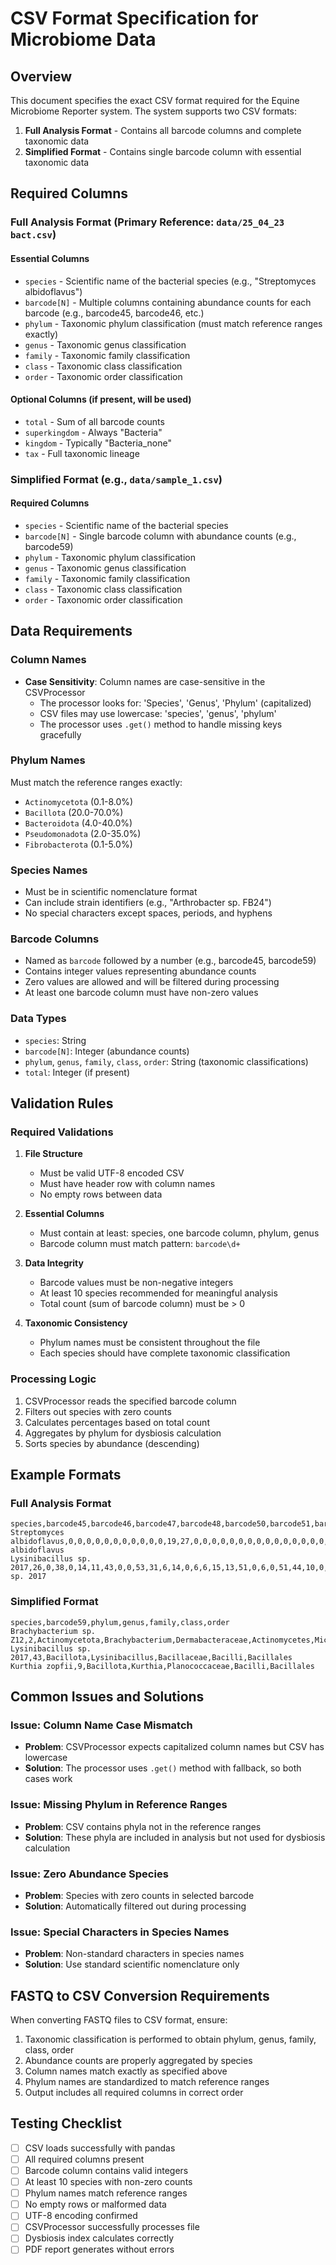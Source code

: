 # CSV Format Specification for Microbiome Data

## Overview
This document specifies the exact CSV format required for the Equine Microbiome Reporter system. The system supports two CSV formats:
1. **Full Analysis Format** - Contains all barcode columns and complete taxonomic data
2. **Simplified Format** - Contains single barcode column with essential taxonomic data

## Required Columns

### Full Analysis Format (Primary Reference: `data/25_04_23 bact.csv`)

#### Essential Columns
- `species` - Scientific name of the bacterial species (e.g., "Streptomyces albidoflavus")
- `barcode[N]` - Multiple columns containing abundance counts for each barcode (e.g., barcode45, barcode46, etc.)
- `phylum` - Taxonomic phylum classification (must match reference ranges exactly)
- `genus` - Taxonomic genus classification
- `family` - Taxonomic family classification
- `class` - Taxonomic class classification
- `order` - Taxonomic order classification

#### Optional Columns (if present, will be used)
- `total` - Sum of all barcode counts
- `superkingdom` - Always "Bacteria"
- `kingdom` - Typically "Bacteria_none"
- `tax` - Full taxonomic lineage

### Simplified Format (e.g., `data/sample_1.csv`)

#### Required Columns
- `species` - Scientific name of the bacterial species
- `barcode[N]` - Single barcode column with abundance counts (e.g., barcode59)
- `phylum` - Taxonomic phylum classification
- `genus` - Taxonomic genus classification
- `family` - Taxonomic family classification
- `class` - Taxonomic class classification
- `order` - Taxonomic order classification

## Data Requirements

### Column Names
- **Case Sensitivity**: Column names are case-sensitive in the CSVProcessor
  - The processor looks for: 'Species', 'Genus', 'Phylum' (capitalized)
  - CSV files may use lowercase: 'species', 'genus', 'phylum'
  - The processor uses `.get()` method to handle missing keys gracefully

### Phylum Names
Must match the reference ranges exactly:
- `Actinomycetota` (0.1-8.0%)
- `Bacillota` (20.0-70.0%)
- `Bacteroidota` (4.0-40.0%)
- `Pseudomonadota` (2.0-35.0%)
- `Fibrobacterota` (0.1-5.0%)

### Species Names
- Must be in scientific nomenclature format
- Can include strain identifiers (e.g., "Arthrobacter sp. FB24")
- No special characters except spaces, periods, and hyphens

### Barcode Columns
- Named as `barcode` followed by a number (e.g., barcode45, barcode59)
- Contains integer values representing abundance counts
- Zero values are allowed and will be filtered during processing
- At least one barcode column must have non-zero values

### Data Types
- `species`: String
- `barcode[N]`: Integer (abundance counts)
- `phylum`, `genus`, `family`, `class`, `order`: String (taxonomic classifications)
- `total`: Integer (if present)

## Validation Rules

### Required Validations
1. **File Structure**
   - Must be valid UTF-8 encoded CSV
   - Must have header row with column names
   - No empty rows between data

2. **Essential Columns**
   - Must contain at least: species, one barcode column, phylum, genus
   - Barcode column must match pattern: `barcode\d+`

3. **Data Integrity**
   - Barcode values must be non-negative integers
   - At least 10 species recommended for meaningful analysis
   - Total count (sum of barcode column) must be > 0

4. **Taxonomic Consistency**
   - Phylum names must be consistent throughout the file
   - Each species should have complete taxonomic classification

### Processing Logic
1. CSVProcessor reads the specified barcode column
2. Filters out species with zero counts
3. Calculates percentages based on total count
4. Aggregates by phylum for dysbiosis calculation
5. Sorts species by abundance (descending)

## Example Formats

### Full Analysis Format
```csv
species,barcode45,barcode46,barcode47,barcode48,barcode50,barcode51,barcode52,barcode53,barcode54,barcode55,barcode56,barcode58,barcode59,barcode60,barcode61,barcode62,barcode63,barcode64,barcode66,barcode67,barcode68,barcode69,barcode70,barcode71,barcode72,barcode74,barcode75,barcode76,barcode77,barcode78,total,superkingdom,kingdom,phylum,class,order,family,genus,tax
Streptomyces albidoflavus,0,0,0,0,0,0,0,0,0,0,0,19,27,0,0,0,0,0,0,0,0,0,0,0,0,0,0,0,0,0,46,Bacteria,Bacteria_none,Actinomycetota,Actinomycetes,Kitasatosporales,Streptomycetaceae,Streptomyces,Bacteria,Bacteria_none,Actinomycetota,Actinomycetes,Kitasatosporales,Streptomycetaceae,Streptomyces,Streptomyces albidoflavus
Lysinibacillus sp. 2017,26,0,38,0,14,11,43,0,0,53,31,6,14,0,6,6,15,13,51,0,6,0,51,44,10,0,0,6,0,14,458,Bacteria,Bacteria_none,Bacillota,Bacilli,Bacillales,Bacillaceae,Lysinibacillus,Bacteria,Bacteria_none,Bacillota,Bacilli,Bacillales,Bacillaceae,Lysinibacillus,Lysinibacillus sp. 2017
```

### Simplified Format
```csv
species,barcode59,phylum,genus,family,class,order
Brachybacterium sp. Z12,2,Actinomycetota,Brachybacterium,Dermabacteraceae,Actinomycetes,Micrococcales
Lysinibacillus sp. 2017,43,Bacillota,Lysinibacillus,Bacillaceae,Bacilli,Bacillales
Kurthia zopfii,9,Bacillota,Kurthia,Planococcaceae,Bacilli,Bacillales
```

## Common Issues and Solutions

### Issue: Column Name Case Mismatch
- **Problem**: CSVProcessor expects capitalized column names but CSV has lowercase
- **Solution**: The processor uses `.get()` method with fallback, so both cases work

### Issue: Missing Phylum in Reference Ranges
- **Problem**: CSV contains phyla not in the reference ranges
- **Solution**: These phyla are included in analysis but not used for dysbiosis calculation

### Issue: Zero Abundance Species
- **Problem**: Species with zero counts in selected barcode
- **Solution**: Automatically filtered out during processing

### Issue: Special Characters in Species Names
- **Problem**: Non-standard characters in species names
- **Solution**: Use standard scientific nomenclature only

## FASTQ to CSV Conversion Requirements

When converting FASTQ files to CSV format, ensure:
1. Taxonomic classification is performed to obtain phylum, genus, family, class, order
2. Abundance counts are properly aggregated by species
3. Column names match exactly as specified above
4. Phylum names are standardized to match reference ranges
5. Output includes all required columns in correct order

## Testing Checklist

- [ ] CSV loads successfully with pandas
- [ ] All required columns present
- [ ] Barcode column contains valid integers
- [ ] At least 10 species with non-zero counts
- [ ] Phylum names match reference ranges
- [ ] No empty rows or malformed data
- [ ] UTF-8 encoding confirmed
- [ ] CSVProcessor successfully processes file
- [ ] Dysbiosis index calculates correctly
- [ ] PDF report generates without errors